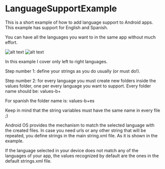 # LanguageSupportExample
This is a short example of how to add language support to Android apps. This example has support for English and Spanish.


You can have all the languages you want to in the same app without much effort. 


![alt text](https://github.com/carovaldezg/LanguageSupportExample/blob/master/Captura%20de%20pantalla%202018-09-15%20a%20la(s)%2001.53.19.png)   ![alt text](https://github.com/carovaldezg/LanguageSupportExample/blob/master/Captura%20de%20pantalla%202018-09-15%20a%20la(s)%2001.53.59.png)



In this example I cover only left to right languages.

Step number 1: define your strings as you do usually (or must do!).

Step number 2: for every language you must create new folders inside the values folder, one per every language you want to support.
Every folder name should be: values-b+<language>

For spanish the folder name is: values-b+es

Keep in mind that the string variables must have the same name in every file ;)

Android OS provides the mechanism to match the selected language with the created files. In case you need urls or any other
string that will be repeated, you define strings in the main string.xml file. As it is shown in the example. 

If the language selected in your device does not match any of the languages of your app, the values recognized by default are
the ones in the default strings.xml file.


